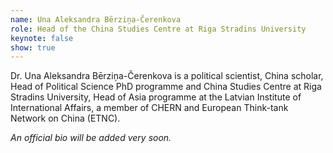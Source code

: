 ```yaml
---
name: Una Aleksandra Bērziņa-Čerenkova
role: Head of the China Studies Centre at Riga Stradins University
keynote: false
show: true
---
```


Dr. Una Aleksandra Bērziņa-Čerenkova is a political scientist, China scholar, Head of Political Science PhD programme and China Studies Centre at Riga Stradins University, Head of Asia programme at the Latvian Institute of International Affairs, a member of CHERN and European Think-tank Network on China (ETNC).

_An official bio will be added very soon._